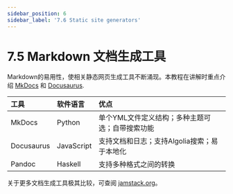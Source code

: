 ```yaml
---
sidebar_position: 6
sidebar_label: '7.6 Static site generators'
---
```


# 7.5 Markdown 文档生成工具

Markdown的易用性，使相关静态网页生成工具不断涌现。本教程在讲解时重点介绍
[MkDocs](https://www.mkdocs.org/) 和 [Docusaurus](https://docusaurus.io/).

|工具       | 软件语言    | 优点                                      |
|:---------|:-----------|:-----------------------------------------|
|MkDocs    | Python     | 单个YML文件定义结构；多种主题可选；自带搜索功能 |
|Docusaurus| JavaScript | 支持文档和日志；支持Algolia搜索；易于本地化    |
|Pandoc    | Haskell    | 支持多种格式之间的转换                       |

关于更多文档生成工具极其比较，可查阅
[jamstack.org](https://jamstack.org/generators/)。
